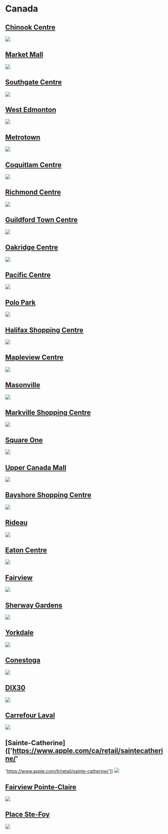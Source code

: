 
# Canada

## [Chinook Centre](https://www.apple.com/ca/retail/chinookcentre/)
<img src="https://www.apple.com/ca/retail/chinookcentre/images/hero_large_2x.jpg"/>

## [Market Mall](https://www.apple.com/ca/retail/marketmall/)
<img src="https://www.apple.com/ca/retail/marketmall/images/hero_large_2x.jpg"/>

## [Southgate Centre](https://www.apple.com/ca/retail/southgatecentre/)
<img src="https://www.apple.com/ca/retail/southgatecentre/images/hero_large_2x.jpg"/>

## [West Edmonton](https://www.apple.com/ca/retail/westedmonton/)
<img src="https://www.apple.com/ca/retail/westedmonton/images/hero_large_2x.jpg"/>

## [Metrotown](https://www.apple.com/ca/retail/metrotown/)
<img src="https://www.apple.com/ca/retail/metrotown/images/hero_large_2x.jpg"/>

## [Coquitlam Centre](https://www.apple.com/ca/retail/coquitlamcentre/)
<img src="https://www.apple.com/ca/retail/coquitlamcentre/images/hero_large_2x.jpg"/>

## [Richmond Centre](https://www.apple.com/ca/retail/richmondcentre/)
<img src="https://www.apple.com/ca/retail/richmondcentre/images/hero_large_2x.jpg"/>

## [Guildford Town Centre](https://www.apple.com/ca/retail/guildfordtowncentre/)
<img src="https://www.apple.com/ca/retail/guildfordtowncentre/images/hero_large_2x.jpg"/>

## [Oakridge Centre](https://www.apple.com/ca/retail/oakridgecentre/)
<img src="https://www.apple.com/ca/retail/oakridgecentre/images/hero_large_2x.jpg"/>

## [Pacific Centre](https://www.apple.com/ca/retail/pacificcentre/)
<img src="https://www.apple.com/ca/retail/pacificcentre/images/hero_large_2x.jpg"/>

## [Polo Park](https://www.apple.com/ca/retail/polopark/)
<img src="https://www.apple.com/ca/retail/polopark/images/hero_large_2x.jpg"/>

## [Halifax Shopping Centre](https://www.apple.com/ca/retail/halifaxshoppingcentre/)
<img src="https://www.apple.com/ca/retail/halifaxshoppingcentre/images/hero_large_2x.jpg"/>

## [Mapleview Centre](https://www.apple.com/ca/retail/mapleviewcentre/)
<img src="https://www.apple.com/ca/retail/mapleviewcentre/images/hero_large_2x.jpg"/>

## [Masonville](https://www.apple.com/ca/retail/masonville/)
<img src="https://www.apple.com/ca/retail/masonville/images/hero_large_2x.jpg"/>

## [Markville Shopping Centre](https://www.apple.com/ca/retail/markvilleshoppingcentre/)
<img src="https://www.apple.com/ca/retail/markvilleshoppingcentre/images/hero_large_2x.jpg"/>

## [Square One](https://www.apple.com/ca/retail/squareone/)
<img src="https://www.apple.com/ca/retail/squareone/images/hero_large_2x.jpg"/>

## [Upper Canada Mall](https://www.apple.com/ca/retail/uppercanadamall/)
<img src="https://www.apple.com/ca/retail/uppercanadamall/images/hero_large_2x.jpg"/>

## [Bayshore Shopping Centre](https://www.apple.com/ca/retail/bayshoreshoppingcentre/)
<img src="https://www.apple.com/ca/retail/bayshoreshoppingcentre/images/hero_large_2x.jpg"/>

## [Rideau](https://www.apple.com/ca/retail/rideau/)
<img src="https://www.apple.com/ca/retail/rideau/images/hero_large_2x.jpg"/>

## [Eaton Centre](https://www.apple.com/ca/retail/eatoncentre/)
<img src="https://www.apple.com/ca/retail/eatoncentre/images/hero_large_2x.jpg"/>

## [Fairview](https://www.apple.com/ca/retail/fairview/)
<img src="https://www.apple.com/ca/retail/fairview/images/hero_large_2x.jpg"/>

## [Sherway Gardens](https://www.apple.com/ca/retail/sherwaygardens/)
<img src="https://www.apple.com/ca/retail/sherwaygardens/images/hero_large_2x.jpg"/>

## [Yorkdale](https://www.apple.com/ca/retail/yorkdale/)
<img src="https://www.apple.com/ca/retail/yorkdale/images/hero_large_2x.jpg"/>

## [Conestoga](https://www.apple.com/ca/retail/conestoga/)
<img src="https://www.apple.com/ca/retail/conestoga/images/hero_large_2x.jpg"/>

## [DIX30](https://www.apple.com/ca/retail/dix30/)
<img src="https://www.apple.com/ca/retail/dix30/images/hero_large_2x.jpg"/>

## [Carrefour Laval](https://www.apple.com/ca/retail/carrefourlaval/)
<img src="https://www.apple.com/ca/retail/carrefourlaval/images/hero_large_2x.jpg"/>

## [Sainte-Catherine](['https://www.apple.com/ca/retail/saintecatherine/'
 'https://www.apple.com/fr/retail/sainte-catherine/'])
<img src="https://www.apple.com/ca/retail/saintecatherine/images/hero_large_2x.jpg"/>

## [Fairview Pointe-Claire](https://www.apple.com/ca/retail/fairviewpointeclaire/)
<img src="https://www.apple.com/ca/retail/fairviewpointeclaire/images/hero_large_2x.jpg"/>

## [Place Ste-Foy](https://www.apple.com/ca/retail/placestefoy/)
<img src="https://www.apple.com/ca/retail/placestefoy/images/hero_large_2x.jpg"/>
